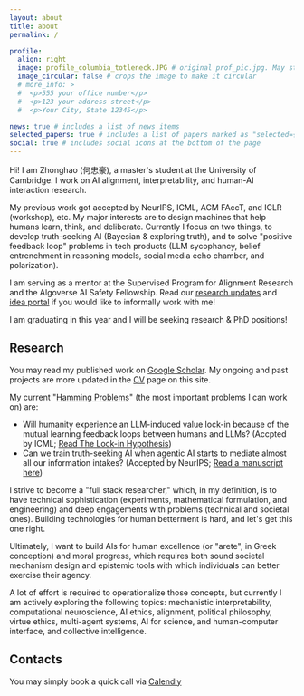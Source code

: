 ```yaml
---
layout: about
title: about
permalink: /

profile:
  align: right
  image: profile_columbia_totleneck.JPG # original prof_pic.jpg. May still persist in different locations.
  image_circular: false # crops the image to make it circular
  # more_info: >
  #  <p>555 your office number</p>
  #  <p>123 your address street</p>
  #  <p>Your City, State 12345</p>

news: true # includes a list of news items
selected_papers: true # includes a list of papers marked as "selected={true}"
social: true # includes social icons at the bottom of the page
---
```


Hi! I am Zhonghao (何忠豪), a master's student at the University of Cambridge. I work on AI alignment, interpretability, and human-AI interaction research.

My previous work got accepted by NeurIPS, ICML, ACM FAccT, and ICLR (workshop), etc. My major interests are to design machines that help humans learn, think, and deliberate. Currently I focus on two things, to develop truth-seeking AI (Bayesian & exploring truth), and to solve "positive feedback loop" problems in tech products (LLM sycophancy, belief entrenchment in reasoning models, social media echo chamber, and polarization).

I am serving as a mentor at the Supervised Program for Alignment Research and the Algoverse AI Safety Fellowship. Read our [research updates](https://tinyurl.com/prevailai) and [idea portal](https://docs.google.com/document/d/17HGZ8M8QY5Lvna3Cxp83U6uXNMbnWRJWA1t3dE6yoco/edit?tab=t.0) if you would like to informally work with me!

I am graduating in this year and I will be seeking research & PhD positions!

## Research

You may read my published work on [Google Scholar](https://scholar.google.com/citations?user=PuUcZTYAAAAJ&hl=en&oi=ao). My ongoing and past projects are more updated in the [CV](https://hezhonghao.github.io/assets/pdf/Zhonghao_CV_Technical_2025.pdf) page on this site.

My current "[Hamming Problems](https://www.cs.virginia.edu/~robins/YouAndYourResearch.html)" (the most important problems I can work on) are:

- Will humanity experience an LLM-induced value lock-in because of the mutual learning feedback loops between humans and LLMs? (Accpted by ICML; [Read The Lock-in Hypothesis](https://thelockinhypothesis.com))
- Can we train truth-seeking AI when agentic AI starts to mediate almost all our information intakes? (Accepted by NeurIPS; [Read a manuscript here](https://tinyurl.com/martingalescore))

I strive to become a "full stack researcher," which, in my definition, is to have technical sophistication (experiments, mathematical formulation, and engineering) and deep engagements with problems (technical and societal ones). Building technologies for human betterment is hard, and let's get this one right.

Ultimately, I want to build AIs for human excellence (or "arete", in Greek conception) and moral progress, which requires both sound societal mechanism design and epistemic tools with which individuals can better exercise their agency.

A lot of effort is required to operationalize those concepts, but currently I am actively exploring the following topics: mechanistic interpretability, computational neuroscience, AI ethics, alignment, political philosophy, virtue ethics, multi-agent systems, AI for science, and human-computer interface, and collective intelligence.

## Contacts

You may simply book a quick call via [Calendly](https://calendly.com/hezhonghao) <!---You may drop me an email at hezhonghao2030@gmail.com--->
